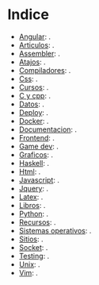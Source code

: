 # Indice

- [Angular](angular.md): .
- [Articulos](articulos.md): .
- [Assembler](assembler.md): .
- [Atajos](atajos.md): .
- [Compiladores](compiladores.md): .
- [Css](css.md): .
- [Cursos](cursos.md): .
- [C y cpp](c_y_cpp.md): .
- [Datos](datos.md): .
- [Deploy](deploy.md): .
- [Docker](docker.md): .
- [Documentacion](documentacion.md): .
- [Frontend](frontend.md): .
- [Game dev](game_dev.md): .
- [Graficos](graficos.md): .
- [Haskell](haskell.md): .
- [Html](html.md): .
- [Javascript](javascript.md): .
- [Jquery](jquery.md): .
- [Latex](latex.md): .
- [Libros](libros.md): .
- [Python](python.md): .
- [Recursos](recursos.md): .
- [Sistemas operativos](sistemas_operativos.md): .
- [Sitios](sitios.md): .
- [Socket](socket.md): .
- [Testing](testing.md): .
- [Unix](unix.md): .
- [Vim](vim.md): .
